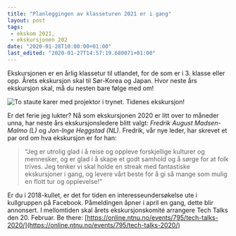```yaml
---
title: "Planleggingen av klasseturen 2021 er i gang"
layout: post
tags: 
 - ekskom 2021,
 - ekskursjonen 202
date: "2020-01-28T10:00:00+01:00"
last_edited: "2020-01-27T14:57:19.680071+01:00"
---
```

Ekskursjonen er en årlig klassetur til utlandet, for de som er i 3. klasse eller opp. Årets ekskursjon skal til Sør-Korea og Japan. Hvor neste års ekskursjon skal, må du nesten bare følge med om!

![To staute karer med projektor i trynet. Tidenes ekskursjon!](https://online.ntnu.no/media/images/responsive/2cc68fa6-47a2-45a7-a6a6-7853f3e331df.jpeg)

Er det ferie jeg lukter? Nå som ekskursjonen 2020 er litt over to måneder unna, har neste års ekskursjonsledere blitt valgt: *Fredrik August Madsen-Malmo (L)* og *Jon-Inge Heggstad (NL)*. Fredrik, vår nye leder, har skrevet et par ord om hva ekskursjon er for han:

> “Jeg er utrolig glad i å reise og oppleve forskjellige kulturer og mennesker, og er glad i å skape et godt samhold og å sørge for at folk trives. Jeg tenker vi skal holde en streak med fantastiske ekskursjoner i gang, og levere vårt beste for å gi så mange som mulig en flott tur og opplevelse!”

Er du i 2018-kullet, er det for tiden en interesseundersøkelse ute i kullgruppen på Facebook. Påmeldingen åpner i april en gang, dette blir annonsert. I mellomtiden skal årets ekskursjonskomité arrangere Tech Talks den 20. Februar. Be there: [https://online.ntnu.no/events/795/tech-talks-2020/](https://online.ntnu.no/events/795/tech-talks-2020/)